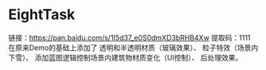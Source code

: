 # EightTask
 链接：https://pan.baidu.com/s/1I5d37_e0S0dmXD3bRHB4Xw  提取码：1111  在原来Demo的基础上添加了 透明和半透明材质（玻璃效果）、 粒子特效（场景内下雪）、 添加蓝图逻辑控制场景内建筑物材质变化（UI控制）、 后处理效果。
